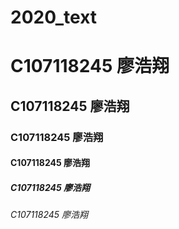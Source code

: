 # 2020_text

# C107118245 廖浩翔
## C107118245 廖浩翔
### C107118245 廖浩翔
#### C107118245 廖浩翔
##### C107118245 廖浩翔
###### C107118245 廖浩翔
